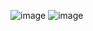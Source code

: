 ![image](https://github.com/user-attachments/assets/55a3c526-871f-4ebe-8683-e375994977f1)
![image](https://github.com/user-attachments/assets/94ecb970-4677-4774-a556-6ee8b43b2871)
